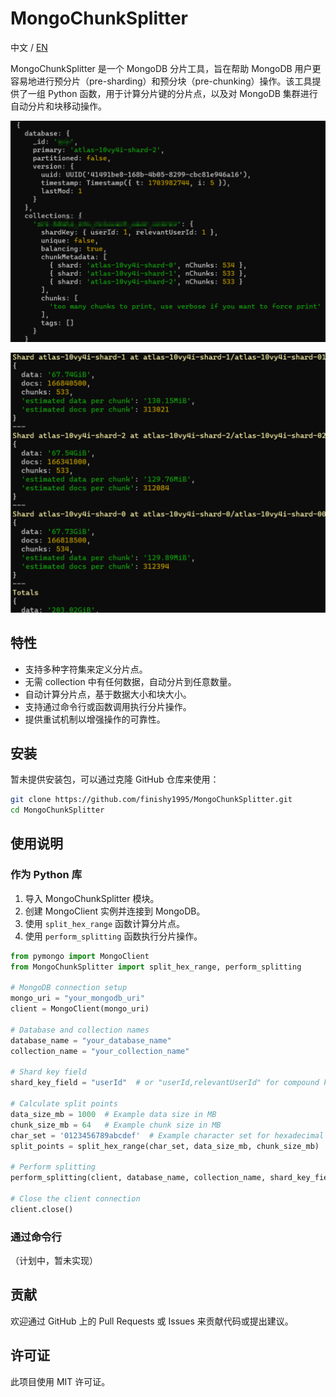 # MongoChunkSplitter

中文 / [EN](./README.md)

MongoChunkSplitter 是一个 MongoDB 分片工具，旨在帮助 MongoDB 用户更容易地进行预分片（pre-sharding）和预分块（pre-chunking）操作。该工具提供了一组 Python 函数，用于计算分片键的分片点，以及对 MongoDB 集群进行自动分片和块移动操作。

![status.png](img/status.png)


![img.png](img/getShardDistribution.png)

## 特性
- 支持多种字符集来定义分片点。
- 无需 collection 中有任何数据，自动分片到任意数量。
- 自动计算分片点，基于数据大小和块大小。
- 支持通过命令行或函数调用执行分片操作。
- 提供重试机制以增强操作的可靠性。

## 安装
暂未提供安装包，可以通过克隆 GitHub 仓库来使用：
```bash
git clone https://github.com/finishy1995/MongoChunkSplitter.git
cd MongoChunkSplitter
```

## 使用说明
### 作为 Python 库
1. 导入 MongoChunkSplitter 模块。
2. 创建 MongoClient 实例并连接到 MongoDB。
3. 使用 `split_hex_range` 函数计算分片点。
4. 使用 `perform_splitting` 函数执行分片操作。

```python
from pymongo import MongoClient
from MongoChunkSplitter import split_hex_range, perform_splitting

# MongoDB connection setup
mongo_uri = "your_mongodb_uri"
client = MongoClient(mongo_uri)

# Database and collection names
database_name = "your_database_name"
collection_name = "your_collection_name"

# Shard key field
shard_key_field = "userId"  # or "userId,relevantUserId" for compound keys

# Calculate split points
data_size_mb = 1000  # Example data size in MB
chunk_size_mb = 64   # Example chunk size in MB
char_set = '0123456789abcdef'  # Example character set for hexadecimal
split_points = split_hex_range(char_set, data_size_mb, chunk_size_mb)

# Perform splitting
perform_splitting(client, database_name, collection_name, shard_key_field, split_points)

# Close the client connection
client.close()
```

### 通过命令行
（计划中，暂未实现）

## 贡献
欢迎通过 GitHub 上的 Pull Requests 或 Issues 来贡献代码或提出建议。

## 许可证
此项目使用 MIT 许可证。